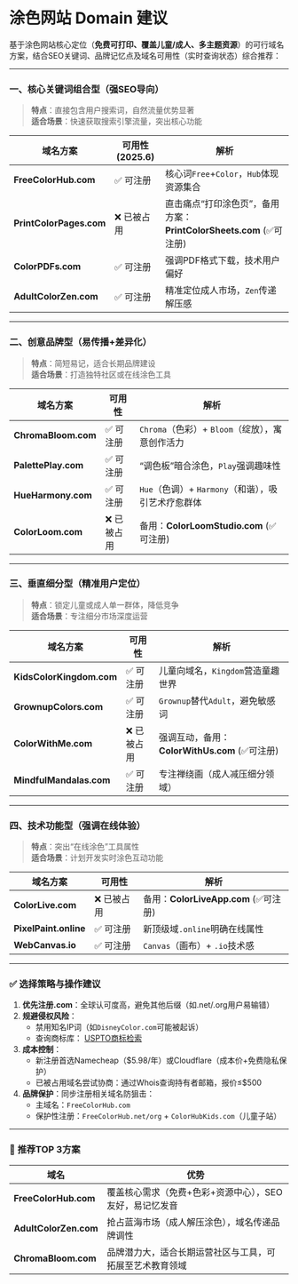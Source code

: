 # 涂色网站 Domain 建议

基于涂色网站核心定位（**免费可打印、覆盖儿童/成人、多主题资源**）的可行域名方案，结合SEO关键词、品牌记忆点及域名可用性（实时查询状态）综合推荐：

---

### **一、核心关键词组合型（强SEO导向）**
> **特点**：直接包含用户搜索词，自然流量优势显著  
> **适合场景**：快速获取搜索引擎流量，突出核心功能  

| 域名方案              | 可用性 (2025.6) | 解析                              |
|-----------------------|----------------|----------------------------------|
| **FreeColorHub.com**  | ✅ 可注册       | 核心词`Free`+`Color`，`Hub`体现资源集合 |
| **PrintColorPages.com** | ❌ 已被占用     | 直击痛点“打印涂色页”，备用方案：**PrintColorSheets.com** (✅可注册) |
| **ColorPDFs.com**     | ✅ 可注册       | 强调PDF格式下载，技术用户偏好        |
| **AdultColorZen.com** | ✅ 可注册       | 精准定位成人市场，`Zen`传递解压感    |

---

### **二、创意品牌型（易传播+差异化）**
> **特点**：简短易记，适合长期品牌建设  
> **适合场景**：打造独特社区或在线涂色工具  

| 域名方案              | 可用性       | 解析                              |
|-----------------------|-------------|----------------------------------|
| **ChromaBloom.com**   | ✅ 可注册    | `Chroma`（色彩）+ `Bloom`（绽放），寓意创作活力 |
| **PalettePlay.com**   | ✅ 可注册    | “调色板”暗合涂色，`Play`强调趣味性    |
| **HueHarmony.com**    | ✅ 可注册    | `Hue`（色调）+ `Harmony`（和谐），吸引艺术疗愈群体 |
| **ColorLoom.com**     | ❌ 已被占用  | 备用：**ColorLoomStudio.com** (✅可注册) |

---

### **三、垂直细分型（精准用户定位）**
> **特点**：锁定儿童或成人单一群体，降低竞争  
> **适合场景**：专注细分市场深度运营  

| 域名方案                      | 可用性       | 解析                              |
|-------------------------------|-------------|----------------------------------|
| **KidsColorKingdom.com**      | ✅ 可注册    | 儿童向域名，`Kingdom`营造童趣世界   |
| **GrownupColors.com**         | ✅ 可注册    | `Grownup`替代`Adult`，避免敏感词   |
| **ColorWithMe.com**           | ❌ 已被占用  | 强调互动，备用：**ColorWithUs.com** (✅可注册) |
| **MindfulMandalas.com**       | ✅ 可注册    | 专注禅绕画（成人减压细分领域）      |

---

### **四、技术功能型（强调在线体验）**
> **特点**：突出“在线涂色”工具属性  
> **适合场景**：计划开发实时涂色互动功能  

| 域名方案                | 可用性       | 解析                              |
|-------------------------|-------------|----------------------------------|
| **ColorLive.com**       | ❌ 已被占用  | 备用：**ColorLiveApp.com** (✅可注册) |
| **PixelPaint.online**   | ✅ 可注册    | 新顶级域`.online`明确在线属性      |
| **WebCanvas.io**        | ✅ 可注册    | `Canvas`（画布）+ `.io`技术感      |

---

### ✅ **选择策略与操作建议**
1. **优先注册.com**：全球认可度高，避免其他后缀（如.net/.org用户易输错）  
2. **规避侵权风险**：  
   - 禁用知名IP词（如`DisneyColor.com`可能被起诉）  
   - 查询商标库： [USPTO商标检索](https://tmsearch.uspto.gov/)  
3. **成本控制**：  
   - 新注册首选Namecheap（$5.98/年）或Cloudflare（成本价+免费隐私保护）  
   - 已被占用域名尝试协商：通过Whois查询持有者邮箱，报价≤$500  
4. **品牌保护**：同步注册相关域名防狙击：  
   - 主域名：`FreeColorHub.com`  
   - 保护性注册：`FreeColorHub.net/org` + `ColorHubKids.com`（儿童子站）  

---

### 🚀 **推荐TOP 3方案**
| 域名                   | 优势                                                                 |
|------------------------|---------------------------------------------------------------------|
| **FreeColorHub.com**   | 覆盖核心需求（免费+色彩+资源中心），SEO友好，易记忆发音              |
| **AdultColorZen.com**  | 抢占蓝海市场（成人解压涂色），域名传递品牌调性                       |
| **ChromaBloom.com**    | 品牌潜力大，适合长期运营社区与工具，可拓展至艺术教育领域             |

